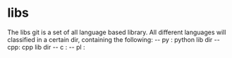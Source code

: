 # libs
The libs git is a set of all language based library. All different languages will classified in a certain
dir, containing the following:
-- py : python lib dir
-- cpp: cpp lib dir
-- c  :
-- pl :
